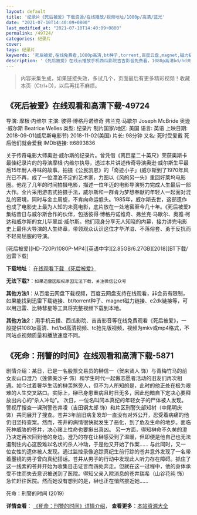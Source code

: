 ```yaml
---
layout: default
title: '纪录片《死后被爱》下载资源/在线播放/视频地址/1080p/高清/蓝光'
date: "2021-07-10T14:40:09+0800"
last_modified_at: "2021-07-10T14:40:09+0800"
permalink: /49724/
categories: 纪录片
cover:
tags: 纪录片
keywords: '死后被爱,在线免费看,1080p高清,bt种子,torrent,百度云盘,magnet,磁力链,迅雷下载资源'
description: '《死后被爱》在线云播放手机西瓜影院吉吉影音免费看，1080p高清bd/hd未删减完整版和tc抢先枪版，mkv/mp4格式，附带bt/torrent种子、magnet/磁力链、百度云盘、网盘资源迅雷下载链接'
---
```


>内容采集生成，如果链接失效，多试几个，页面最后有更多精彩视频！收藏本页（Ctrl+D)，以后再找不麻烦。


## 《死后被爱》在线观看和高清下载-49724

导演: 摩根·内维尔 主演: 彼得·博格丹诺维奇 弗兰克·马歇尔 Joseph McBride 奥逊·威尔斯 Beatrice Welles 类型: 纪录片 制片国家/地区: 美国 语言: 英语 上映日期: 2018-09-01(威尼斯电影节) 2018-11-02(美国) 片长: 98分钟 又名: 死时受爱戴 死后他们就会爱我 IMDb链接: tt6893836

关于传奇电影大师奥逊·威尔斯的纪录片。曾凭借《离巨星二十英尺》荣获奥斯卡最佳纪录片的的导演摩根·内维尔执导，透过本片讲述传奇导演奥逊·威尔斯生平最后15年耐人寻味的故事。拍摄《公民凯恩》的「奇迹小子」(威尔斯到了1970年风光已不再，成了一位漂泊不定的艺术家，力图以《风的另一头》重回好莱坞电影圈。他花了几年的时间拍摄电影，描述一位年迈的电影导演努力完成人生最后一部大作。全片采用游击式拍摄手法，威尔斯和一群肯为梦想奉献的年轻人一起面对混乱的窘境，同时与金主周旋，不肯向命运低头。1985年，威尔斯去世，这部遗作也成了电影史上最为人知的未竟电影，底片放在一处地窖至今几十年。《死后被爱》集结昔日与威尔斯合作的伙伴，包括彼得·博格丹诺维奇、弗兰克·马歇尔、奥雅·柯达和威尔斯的女儿毕翠丝·威尔斯。他们现身分享无人知晓的内幕，接力讲完电影史上最伟大导演的人生终章，带领观众认识这位才华洋溢、不落俗套、勇于反抗而不轻易屈服的导演。


[死后被爱][HD-720P/1080P-MP4][英语中字][2.85GB/6.27GB][2018][BT下载/迅雷下载]

**下载地址**： [在线观看下载 《死后被爱》](https://www.btdx8.com/torrent/shba_2018.html) 


**无法下载?**：`如果迅雷因版权原因无法下载，关注微信公众号 `

**其他方法1**：从百度云网盘下载视频，百度云网盘支持在线观看，非会员有限制，如果能找到迅雷下载链接、bt/torrent种子、magnet磁力链接、e2dk链接等，可以用迅雷、比特彗星等工具将完整视频下载到本地。

**其他方法2**：用手机云播、西瓜影院、吉吉影音等在线免费观看《死后被爱》，一般提供1080p高清、hd/bd高清视频、tc抢先版视频，视频为mkv或mp4格式，不同站点视频质量和播放速度不同。


## 《死命：刑警的时间》在线观看和高清下载-5871

剧情介绍：某日，已是一名股票交易员的榊信一（贺来贤人 饰）与青梅竹马的前女友山口澄乃（莲佛美沙子 饰）和学生时代一起做志愿者活动的旧友们再次相遇。如今过着奢华生活的榊羡煞旁人，但不为人所知的是，此时的他正处在极为艰难的人生交叉路口。实际上，榊已身患重病且时日无多，因此他暗自下定决心要释放出内心的“杀人冲动”。 次日，一位名叫冈本真纪的年轻女子的尸体被人发现。警视厅搜查一课刑警苍井凌（吉田钢太郎 饰）和片区刑警矢部知树（中尾明庆 饰）共同展开了搜查。苍井3年前旧病复发却一直没有对外公开，忍受着病痛的他仍旧坚持查案。然而，苍井的病情很快就发生了恶化，到了危及生命的地步。面临死神威胁的苍井，决心赌上性命也要揪出真凶。 另一方面，得知榊命不久矣的澄乃决定再次回到他的身边。澄乃的存在让榊感受到了温暖，但即便是他自己也无法遏制住内心这股难以名状的杀人冲动，于是他又开始了作案…… 与此同时，又一位女性的遗体被人发现。通过监控录像追踪真纪生前行踪的苍井意外发现了一名带着墨镜的男子曾向真纪搭话。苍井从男子的行动中发现此人听力存在障碍。抓住了这一线索的苍井开始为收集目击证言而四处奔走。但就在这一过程中，他的身体承受不住而失去意识被送到了医院。得知父亲入院消息的苍井瑞希（山谷花纯 饰）急忙赶往医院。然而她没有想到的是，榊也正在悄然接近她……


死命：刑警的时间 (2019)

**详情查看**： [《死命：刑警的时间》详情介绍](/movie/5871/)， **查看更多**：[本站资源大全](/movie/t/all/)

